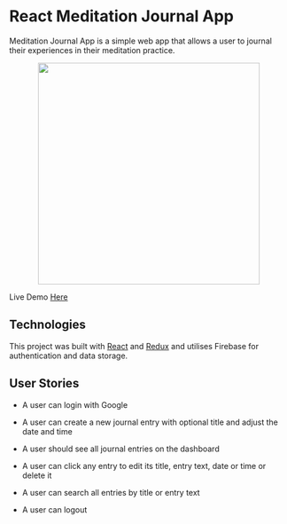 # React Meditation Journal App

Meditation Journal App is a simple web app that allows a user to journal their experiences in their meditation practice.

<p align="center">
  <img height="400" src="public/images/demo.gif">
</p>

Live Demo [Here](https://meditation-journal.netlify.app/)

## Technologies

This project was built with <a href="https://reactjs.org/">React</a> and <a href="https://redux.js.org/">Redux</a> and utilises Firebase for authentication and data storage.

## User Stories

- A user can login with Google

- A user can create a new journal entry with optional title and adjust the date and time

- A user should see all journal entries on the dashboard

- A user can click any entry to edit its title, entry text, date or time or delete it

- A user can search all entries by title or entry text

- A user can logout
